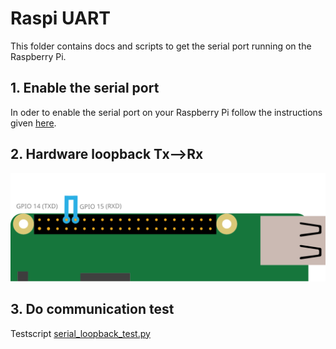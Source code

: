 # Raspi UART
This folder contains docs and scripts to get the serial port running on the Raspberry Pi.

## 1. Enable the serial port
In oder to enable the serial port on your Raspberry Pi follow the instructions given [here](https://www.raspberrypi.org/documentation/configuration/uart.md).

## 2. Hardware loopback Tx-->Rx
![uart-tx-rx-loopback.svg](https://github.com/munich-ml/raspi_walli/blob/main/raspi_uart/imgs/uart-tx-rx-loopback.svg)

## 3. Do communication test
Testscript [serial_loopback_test.py](https://github.com/munich-ml/raspi_walli/blob/main/raspi_uart/serial_loopback_test.py)
